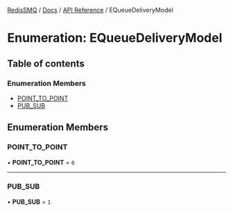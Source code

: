 [RedisSMQ](../../../README.md) / [Docs](../../README.md) / [API Reference](../README.md) / EQueueDeliveryModel

# Enumeration: EQueueDeliveryModel

## Table of contents

### Enumeration Members

- [POINT\_TO\_POINT](EQueueDeliveryModel.md#point_to_point)
- [PUB\_SUB](EQueueDeliveryModel.md#pub_sub)

## Enumeration Members

### POINT\_TO\_POINT

• **POINT\_TO\_POINT** = ``0``

___

### PUB\_SUB

• **PUB\_SUB** = ``1``
